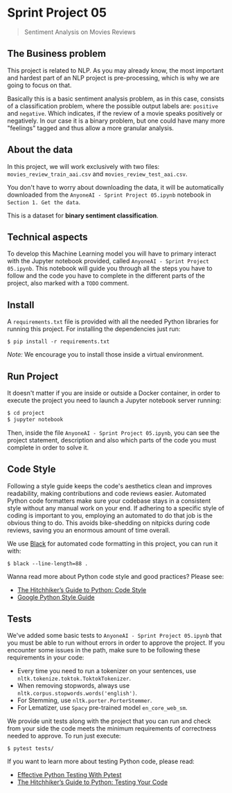 # Sprint Project 05
> Sentiment Analysis on Movies Reviews

## The Business problem

This project is related to NLP. As you may already know, the most important and hardest part of an NLP project is pre-processing, which is why we are going to focus on that.

Basically this is a basic sentiment analysis problem, as in this case, consists of a classification problem, where the possible output labels are: `positive` and `negative`. Which indicates, if the review of a movie speaks positively or negatively. In our case it is a binary problem, but one could have many more "feelings" tagged and thus allow a more granular analysis.

## About the data

In this project, we will work exclusively with two files: `movies_review_train_aai.csv` and `movies_review_test_aai.csv`.

You don't have to worry about downloading the data, it will be automatically downloaded from the `AnyoneAI - Sprint Project 05.ipynb` notebook in `Section 1. Get the data`.

This is a dataset for **binary sentiment classification**.

## Technical aspects

To develop this Machine Learning model you will have to primary interact with the Jupyter notebook provided, called `AnyoneAI - Sprint Project 05.ipynb`. This notebook will guide you through all the steps you have to follow and the code you have to complete in the different parts of the project, also marked with a `TODO` comment.

## Install

A `requirements.txt` file is provided with all the needed Python libraries for running this project. For installing the dependencies just run:

```console
$ pip install -r requirements.txt
```

*Note:* We encourage you to install those inside a virtual environment.

## Run Project

It doesn't matter if you are inside or outside a Docker container, in order to execute the project you need to launch a Jupyter notebook server running:

```bash
$ cd project
$ jupyter notebook
```

Then, inside the file `AnyoneAI - Sprint Project 05.ipynb`, you can see the project statement, description and also which parts of the code you must complete in order to solve it.

## Code Style

Following a style guide keeps the code's aesthetics clean and improves readability, making contributions and code reviews easier. Automated Python code formatters make sure your codebase stays in a consistent style without any manual work on your end. If adhering to a specific style of coding is important to you, employing an automated to do that job is the obvious thing to do. This avoids bike-shedding on nitpicks during code reviews, saving you an enormous amount of time overall.

We use [Black](https://black.readthedocs.io/) for automated code formatting in this project, you can run it with:

```console
$ black --line-length=88 .
```

Wanna read more about Python code style and good practices? Please see:
- [The Hitchhiker’s Guide to Python: Code Style](https://docs.python-guide.org/writing/style/)
- [Google Python Style Guide](https://google.github.io/styleguide/pyguide.html)

## Tests

We've added some basic tests to `AnyoneAI - Sprint Project 05.ipynb` that you must be able to run without errors in order to approve the project. If you encounter some issues in the path, make sure to be following these requirements in your code:

- Every time you need to run a tokenizer on your sentences, use `nltk.tokenize.toktok.ToktokTokenizer`.
- When removing stopwords, always use `nltk.corpus.stopwords.words('english')`.
- For Stemming, use `nltk.porter.PorterStemmer`.
- For Lematizer, use `Spacy` pre-trained model `en_core_web_sm`.

We provide unit tests along with the project that you can run and check from your side the code meets the minimum requirements of correctness needed to approve. To run just execute:

```console
$ pytest tests/
```

If you want to learn more about testing Python code, please read:
- [Effective Python Testing With Pytest](https://realpython.com/pytest-python-testing/)
- [The Hitchhiker’s Guide to Python: Testing Your Code](https://docs.python-guide.org/writing/tests/)

